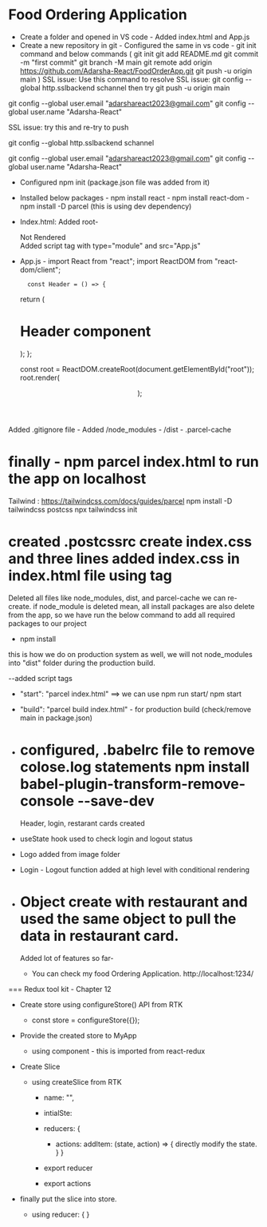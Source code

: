 # Food Ordering Application

- Create a folder and opened in VS code - Added index.html and App.js
- Create a new repository in git - Configured the same in vs code - git init command and below commands
  ( git init
  git add README.md
  git commit -m "first commit"
  git branch -M main
  git remote add origin https://github.com/Adarsha-React/FoodOrderApp.git
  git push -u origin main )
  SSL issue:
  Use this command to resolve SSL issue: git config --global http.sslbackend schannel
  then try git push -u origin main

git config --global user.email "adarshareact2023@gmail.com"
git config --global user.name "Adarsha-React"

SSL issue:
try this and re-try to push

git config --global http.sslbackend schannel

git config --global user.email "adarshareact2023@gmail.com"
git config --global user.name "Adarsha-React"

- Configured npm init (package.json file was added from it)
- Installed below packages - npm install react - npm install react-dom - npm install -D parcel (this is using dev dependency)

- Index.html:
  Added root-
    <div id="root"> Not Rendered </div>
    Added script tag with type="module" and src="App.js"

- App.js -
  import React from "react";
  import ReactDOM from "react-dom/client";

        const Header = () => {

  return (

    <div>
    <h1>Header component</h1>
    </div>);
    };

  const root = ReactDOM.createRoot(document.getElementById("root"));
  root.render(<Header />);

Added .gitignore file - Added /node_modules - /dist - .parcel-cache

# finally - npm parcel index.html to run the app on localhost

Tailwind :
https://tailwindcss.com/docs/guides/parcel
npm install -D tailwindcss postcss
npx tailwindcss init

created .postcssrc
create index.css and three lines
added index.css in index.html file using <link> tag
=============
Deleted all files like node_modules, dist, and parcel-cache
we can re-create.
if node_module is deleted mean, all install packages are also delete from the app, so we have run the below command to add all required packages to our project

- npm install

this is how we do on production system as well, we will not node_modules into "dist" folder during the production build.

--added script tags

- "start": "parcel index.html" ==> we can use npm run start/ npm start
- "build": "parcel build index.html" - for production build (check/remove main in package.json)

- configured, .babelrc file to remove colose.log statements
  npm install babel-plugin-transform-remove-console --save-dev
  =============================================

  Header, login, restarant cards created

- useState hook used to check login and logout status
- Logo added from image folder
- Login - Logout function added at high level with conditional rendering
- # Object create with restaurant and used the same object to pull the data in restaurant card.

  Added lot of features so far-

  - You can check my food Ordering Application.
    http://localhost:1234/

=== Redux tool kit - Chapter 12

- Create store using configureStore() API from RTK
  - const store = configureStore({});
- Provide the created store to MyApp
  - using <Provider store = {store} /> component - this is imported from react-redux
- Create Slice

  - using createSlice from RTK

    - name: "",
    - intialSte:
    - reducers: {

      - actions: addItem: (state, action) => {
        directly modify the state.
        }
        }

    - export reducer
    - export actions

- finally put the slice into store.
  - using reducer: {
  }
